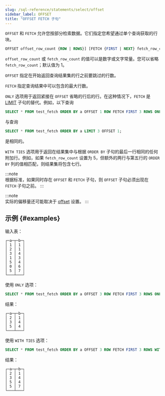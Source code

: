 ```yaml
---
slug: /sql-reference/statements/select/offset
sidebar_label: OFFSET
title: "OFFSET FETCH 子句"
---
```


`OFFSET` 和 `FETCH` 允许您按部分检索数据。它们指定您希望通过单个查询获取的行块。

``` sql
OFFSET offset_row_count {ROW | ROWS}] [FETCH {FIRST | NEXT} fetch_row_count {ROW | ROWS} {ONLY | WITH TIES}]
```

`offset_row_count` 或 `fetch_row_count` 的值可以是数字或文字常量。您可以省略 `fetch_row_count`；默认值为 1。

`OFFSET` 指定在开始返回查询结果集的行之前要跳过的行数。

`FETCH` 指定查询结果中可以包含的最大行数。

`ONLY` 选项用于返回紧接在 `OFFSET` 省略的行后的行。在这种情况下，`FETCH` 是 [LIMIT](../../../sql-reference/statements/select/limit.md) 子句的替代。例如，以下查询

``` sql
SELECT * FROM test_fetch ORDER BY a OFFSET 1 ROW FETCH FIRST 3 ROWS ONLY;
```

与查询

``` sql
SELECT * FROM test_fetch ORDER BY a LIMIT 3 OFFSET 1;
```

是相同的。

`WITH TIES` 选项用于返回在结果集中与根据 `ORDER BY` 子句的最后一行相同的任何附加行。例如，如果 `fetch_row_count` 设置为 5，但额外的两行与第五行的 `ORDER BY` 列的值相匹配，则结果集将包含七行。

:::note    
根据标准，如果同时存在 `OFFSET` 和 `FETCH` 子句，则 `OFFSET` 子句必须出现在 `FETCH` 子句之前。
:::

:::note    
实际的偏移量还可能取决于 [offset](../../../operations/settings/settings.md#offset) 设置。
:::

## 示例 {#examples}

输入表：

``` text
┌─a─┬─b─┐
│ 1 │ 1 │
│ 2 │ 1 │
│ 3 │ 4 │
│ 1 │ 3 │
│ 5 │ 4 │
│ 0 │ 6 │
│ 5 │ 7 │
└───┴───┘
```

使用 `ONLY` 选项：

``` sql
SELECT * FROM test_fetch ORDER BY a OFFSET 3 ROW FETCH FIRST 3 ROWS ONLY;
```

结果：

``` text
┌─a─┬─b─┐
│ 2 │ 1 │
│ 3 │ 4 │
│ 5 │ 4 │
└───┴───┘
```

使用 `WITH TIES` 选项：

``` sql
SELECT * FROM test_fetch ORDER BY a OFFSET 3 ROW FETCH FIRST 3 ROWS WITH TIES;
```

结果：

``` text
┌─a─┬─b─┐
│ 2 │ 1 │
│ 3 │ 4 │
│ 5 │ 4 │
│ 5 │ 7 │
└───┴───┘
```
